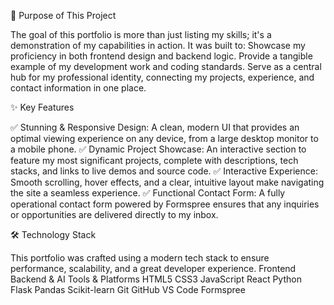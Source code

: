 🎯 Purpose of This Project

The goal of this portfolio is more than just listing my skills; it's a demonstration of my capabilities in action.
      It was built to:
Showcase my proficiency in both frontend design and backend logic.
Provide a tangible example of my development work and coding standards.
Serve as a central hub for my professional identity, connecting my projects, experience, and contact information in one place.

✨ Key Features

✅ Stunning & Responsive Design: A clean, modern UI that provides an optimal viewing experience on any device, from a large desktop monitor to a mobile phone.
✅ Dynamic Project Showcase: An interactive section to feature my most significant projects, complete with descriptions, tech stacks, and links to live demos and source code.
✅ Interactive Experience: Smooth scrolling, hover effects, and a clear, intuitive layout make navigating the site a seamless experience.
✅ Functional Contact Form: A fully operational contact form powered by Formspree ensures that any inquiries or opportunities are delivered directly to my inbox.

🛠️ Technology Stack

This portfolio was crafted using a modern tech stack to ensure performance, scalability, and a great developer experience.
Frontend	Backend & AI	Tools & Platforms
HTML5 CSS3 JavaScript React	Python Flask Pandas Scikit-learn	Git GitHub VS Code Formspree
